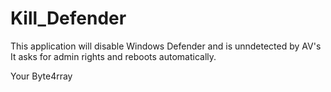 # Kill_Defender

This application will disable Windows Defender and is unndetected by AV's
It asks for admin rights and reboots automatically.


Your Byte4rray
